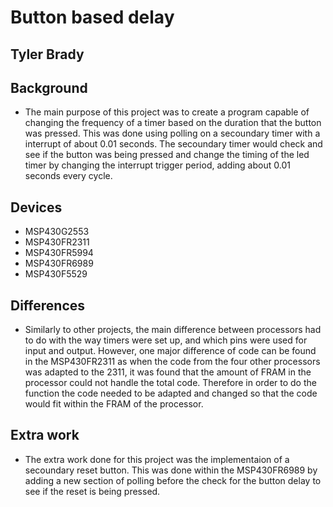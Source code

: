 # Button based delay

## Tyler Brady

## Background
* The main purpose of this project was to create a program capable of changing the frequency of a timer based on
the duration that the button was pressed. This was done using polling on a secoundary timer with a interrupt of
about 0.01 seconds. The secoundary timer would check and see if the button was being pressed and change the timing of
the led timer by changing the interrupt trigger period, adding about 0.01 seconds every cycle.

## Devices
* MSP430G2553
* MSP430FR2311
* MSP430FR5994
* MSP430FR6989
* MSP430F5529

## Differences
* Similarly to other projects, the main difference between processors had to do with the way timers were set up,
and which pins were used for input and output. However, one major difference of code can be found in the MSP430FR2311
as when the code from the four other processors was adapted to the 2311, it was found that the amount of FRAM in
the processor could not handle the total code. Therefore in order to do the function the code needed to be adapted and changed
so that the code would fit within the FRAM of the processor.

## Extra work
* The extra work done for this project was the implementaion of a secoundary reset button. This was done within the 
MSP430FR6989 by adding a new section of polling before the check for the button delay to see if the reset is being pressed.
 